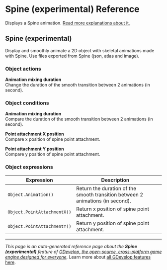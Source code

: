 # Spine (experimental) Reference

Displays a Spine animation. [Read more explanations about it.](/gdevelop5/objects/spine)



## Spine (experimental) 

Display and smoothly animate a 2D object with skeletal animations made with Spine. Use files exported from Spine (json, atlas and image). 

### Object actions

**Animation mixing duration**  
Change the duration of the smooth transition between 2 animations (in second).

### Object conditions

**Animation mixing duration**  
Compare the duration of the smooth transition between 2 animations (in second).

**Point attachment X position**  
Compare x position of spine point attachment.

**Point attachment Y position**  
Compare y position of spine point attachment.

### Object expressions

| Expression | Description |  |
|-----|-----|-----|
| `Object.Animation()` | Return the duration of the smooth transition between 2 animations (in second). ||
| `Object.PointAttachmentX()` | Return x position of spine point attachment. ||
| `Object.PointAttachmentY()` | Return y position of spine point attachment. ||

---
*This page is an auto-generated reference page about the **Spine (experimental)** feature of [GDevelop, the open-source, cross-platform game engine designed for everyone](https://gdevelop.io/).* Learn more about [all GDevelop features here](/gdevelop5/all-features).